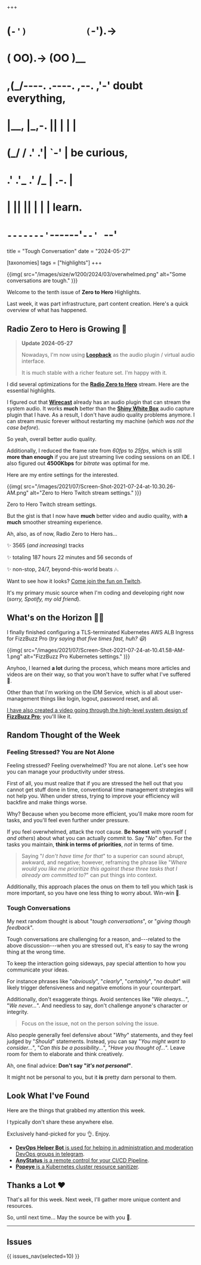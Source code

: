 +++
#   (`-')           (`-').->
#   ( OO).->        (OO )__
# ,(_/----. .----. ,--. ,'-' doubt everything,
# |__,    |\_,-.  ||  | |  |
#  (_/   /    .' .'|  `-'  | be curious,
#  .'  .'_  .'  /_ |  .-.  |
# |       ||      ||  | |  | learn.
# `-------'`------'`--' `--'

title = "Tough Conversation"
date = "2024-05-27"

[taxonomies]
tags = ["highlights"]
+++

{{img(
  src="/images/size/w1200/2024/03/overwhelmed.png"
  alt="Some conversations are tough."
)}}

Welcome to the tenth issue of **Zero to Hero** Highlights.

Last week, it was part infrastructure, part content creation. Here's a quick
overview of what has happened.

## Radio Zero to Hero is Growing 🤘

> **Update 2024-05-27**
> 
> Nowadays, I'm now using [**Loopback**][loopback] as the audio plugin / 
> virtual audio interface.
> 
> It is much stable with a richer feature set. I'm happy with it.

I did several optimizations for the [**Radio Zero to Hero**][twitch]
stream. Here are the essential highlights.

I figured out that [**Wirecast**][wirecast] already has an audio plugin that 
can stream the system audio. It works **much** better than the [**Shiny White 
Box**][swb] audio capture plugin that I have. As a result, I don't have audio 
quality problems anymore. I can stream music forever without restarting 
my machine (*which was not the case before*).

So yeah, overall better audio quality.

Additionally, I reduced the frame rate from *60fps* to *25fps*, which is still 
**more than enough** if you are just streaming live coding sessions on an IDE. 
I also figured out **4500Kbps** for *bitrate* was optimal for me.

[twitch]: https://twitch.tv/VadidekiVolkan
[wirecast]: https://www.telestream.net/wirecast/
[swb]: https://shinywhitebox.com/
[loopback]: https://rogueamoeba.com/loopback/

Here are my entire settings for the interested.

{{img(
  src="/images/2021/07/Screen-Shot-2021-07-24-at-10.30.26-AM.png"
  alt="Zero to Hero Twitch stream settings."
)}}

Zero to Hero Twitch stream settings.

But the gist is that I now have **much** better video and audio quality, with 
**a much** smoother streaming experience.

Ah, also, as of now, Radio Zero to Hero has...

✨ 3565 (*and increasing*) tracks

✨ totaling 187 hours 22 minutes and 56 seconds of

✨ non-stop, 24/7, beyond-this-world beats 🎶.

Want to see how it looks? [Come join the fun on Twitch][twitch].

It's my primary music source when I'm coding and developing right now (*sorry,
Spotify, my old friend*).

## What's on the Horizon 👩‍🍳

I finally finished configuring a TLS-terminated Kubernetes AWS ALB Ingress for
FizzBuzz Pro (*try saying that five times fast, huh? 😃*)

{{img(
  src="/images/2021/07/Screen-Shot-2021-07-24-at-10.41.58-AM-1.png"
  alt="FizzBuzz Pro Kubernetes settings."
)}}

Anyhoo, I learned **a lot** during the process, which means more articles and
videos are on their way, so that you won't have to suffer what I've suffered 🙂.

Other than that I'm working on the IDM Service, which is all about
user-management things like login, logout, password reset, and all.

[I have also created a video going through the high-level system design 
of **FizzBuzz Pro**][hla]; you'll like it.

[hla]: @/zero-to-prod/fizzbuzz-pro-hla.md

## Random Thought of the Week

### Feeling Stressed? You are Not Alone

Feeling stressed? Feeling overwhelmed? You are not alone. Let's see how you can
manage your productivity under stress.

First of all, you must realize that if you are stressed the hell out that you
cannot get stuff done in time, conventional time management strategies will not
help you. When under stress, trying to improve your efficiency will backfire and
make things worse.

Why? Because when you become more efficient, you'll make more room for tasks,
and you'll feel even further under pressure.

If you feel overwhelmed, attack the root cause. **Be honest** with yourself (
_and others_) about what you can actually commit to. Say "*No*" often. For the
tasks you maintain, **think in terms of priorities**, *not* in terms of time.

> Saying "*I don't have time for that*" to a superior can sound abrupt, awkward,
> and negative; however, reframing the phrase like "*Where would you like me
prioritize this against these three tasks that I already am committed to?*" can
> put things into context.

Additionally, this approach places the onus on them to tell you which task is
more important, so you have one less thing to worry about. Win-win 🙌.

### Tough Conversations

My next random thought is about "*tough conversations*", or "*giving though
feedback*".

Tough conversations are challenging for a reason, and---related to the above
discussion---when you are stressed out, it's easy to say the wrong thing at the
wrong time.

To keep the interaction going sideways, pay special attention to how you
communicate your ideas.

For instance phrases like "*obviously*", "*clearly*", "*certainly*", "*no
doubt*" will likely trigger defensiveness and negative emotions in your
counterpart.

Additionally, don't exaggerate things. Avoid sentences like "*We always...*", 
"*We never...*". And needless to say, don't challenge anyone's character or
integrity.

> Focus on the issue, not on the person solving the issue.

Also people generally feel defensive about "*Why*" statements, and they feel
judged by "*Should*" statements. Instead, you can say "*You might want to
consider...*", "*Can this be a possibility...*", "*Have you thought of...*".
Leave room for them to elaborate and think creatively.

Ah, one final advice: **Don't say "*it's not personal*"**.

It might not be personal to you, but it **is** pretty darn personal to them.

## Look What I've Found

Here are the things that grabbed my attention this week.

I typically don't share these anywhere else.

Exclusively hand-picked for you 👌. Enjoy.

* [**DevOps Helper Bot** is used for helping in administration and 
  moderation DevOps groups in telegram][devops-bot].
* [**AnyStatus** is a remote control for your CI/CD Pipeline][any-status].
* [**Popeye** is a Kubernetes cluster resource sanitizer][popeye].

[devops-bot]: https://github.com/Asgoret/devopshelper_bot
[any-status]:https://github.com/AnyStatus/AnyStatus
[popeye]:https://github.com/derailed/popeye

## Thanks a Lot ❤️

That's all for this week. Next week, I'll gather more unique content and
resources.

So, until next time... May the source be with you 🦄.

--------

## Issues

{{ issues_nav(selected=10) }}
